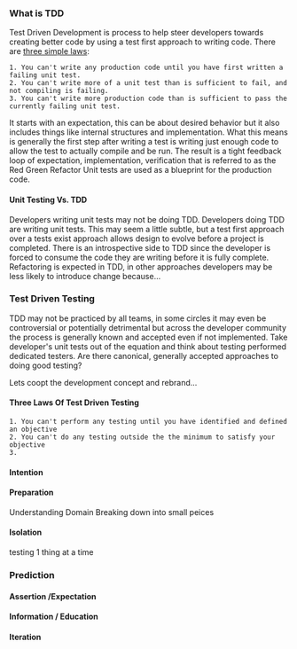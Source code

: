  

### What is TDD
Test Driven Development is process to help steer developers towards creating better code by using a test first approach to writing code. There are [three simple laws](http://programmer.97things.oreilly.com/wiki/index.php/The_Three_Laws_of_Test-Driven_Development):
>
    1. You can't write any production code until you have first written a failing unit test.
    2. You can't write more of a unit test than is sufficient to fail, and not compiling is failing.
    3. You can't write more production code than is sufficient to pass the currently failing unit test.  
    
It starts with an expectation, this can be about desired behavior but it also includes things like internal structures and implementation. What this means is generally the first step after writing a test is writing just enough code to allow the test to actually compile and be run. The result is a tight feedback loop of expectation, implementation, verification that is referred to as the Red Green Refactor 
Unit tests are used as a blueprint for the production code. 


#### Unit Testing Vs. TDD
Developers writing unit tests may not be doing TDD. Developers doing TDD are writing unit tests. This may seem a little subtle, but a test first approach over a tests exist approach allows design to evolve before a project is completed. There is an introspective side to TDD since the developer is forced to consume the code they are writing before it is fully complete. Refactoring is expected in TDD, in other approaches developers may be less likely to introduce change because...


### Test Driven Testing
TDD may not be practiced by all teams, in some circles it may even be controversial or potentially detrimental but across the developer community the process is generally known and accepted even if not implemented.
Take developer's unit tests out of the equation and think about testing performed dedicated testers. Are there canonical, generally accepted approaches to doing good testing? 

Lets coopt the development concept and rebrand...


#### Three Laws Of Test Driven Testing

>
    1. You can't perform any testing until you have identified and defined an objective
    2. You can't do any testing outside the the minimum to satisfy your objective 
    3. 


#### Intention


#### Preparation
Understanding Domain
Breaking down into small peices 

#### Isolation
testing 1 thing at a time

### Prediction

#### Assertion /Expectation

#### Information / Education

#### Iteration



